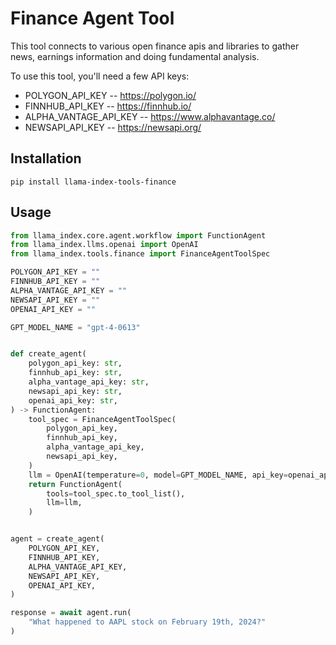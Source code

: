 # Finance Agent Tool

This tool connects to various open finance apis and libraries to gather news, earnings information and doing fundamental analysis.

To use this tool, you'll need a few API keys:

- POLYGON_API_KEY -- <https://polygon.io/>
- FINNHUB_API_KEY -- <https://finnhub.io/>
- ALPHA_VANTAGE_API_KEY -- <https://www.alphavantage.co/>
- NEWSAPI_API_KEY -- <https://newsapi.org/>

## Installation

```
pip install llama-index-tools-finance
```

## Usage

```python
from llama_index.core.agent.workflow import FunctionAgent
from llama_index.llms.openai import OpenAI
from llama_index.tools.finance import FinanceAgentToolSpec

POLYGON_API_KEY = ""
FINNHUB_API_KEY = ""
ALPHA_VANTAGE_API_KEY = ""
NEWSAPI_API_KEY = ""
OPENAI_API_KEY = ""

GPT_MODEL_NAME = "gpt-4-0613"


def create_agent(
    polygon_api_key: str,
    finnhub_api_key: str,
    alpha_vantage_api_key: str,
    newsapi_api_key: str,
    openai_api_key: str,
) -> FunctionAgent:
    tool_spec = FinanceAgentToolSpec(
        polygon_api_key,
        finnhub_api_key,
        alpha_vantage_api_key,
        newsapi_api_key,
    )
    llm = OpenAI(temperature=0, model=GPT_MODEL_NAME, api_key=openai_api_key)
    return FunctionAgent(
        tools=tool_spec.to_tool_list(),
        llm=llm,
    )


agent = create_agent(
    POLYGON_API_KEY,
    FINNHUB_API_KEY,
    ALPHA_VANTAGE_API_KEY,
    NEWSAPI_API_KEY,
    OPENAI_API_KEY,
)

response = await agent.run(
    "What happened to AAPL stock on February 19th, 2024?"
)
```
